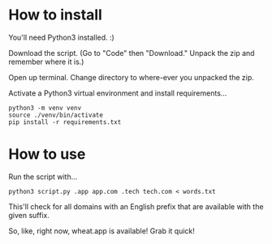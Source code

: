 # How to install

You'll need Python3 installed. :)

Download the script. (Go to "Code" then "Download." Unpack the zip and remember where it is.)

Open up terminal. Change directory to where-ever you unpacked the zip.

Activate a Python3 virtual environment and install requirements...

    python3 -m venv venv
    source ./venv/bin/activate
    pip install -r requirements.txt

# How to use

Run the script with...

    python3 script.py .app app.com .tech tech.com < words.txt

This'll check for all domains with an English prefix that are available with the given suffix.

So, like, right now, wheat.app is available! Grab it quick!
